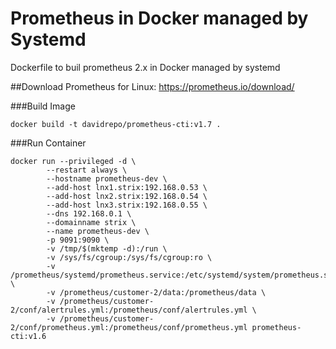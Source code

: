 # Prometheus in Docker managed by Systemd
Dockerfile to buil prometheus 2.x in Docker managed by systemd 

##Download Prometheus for Linux: 
https://prometheus.io/download/

###Build Image
```
docker build -t davidrepo/prometheus-cti:v1.7 .
```
###Run Container
```
docker run --privileged -d \
		--restart always \
		--hostname prometheus-dev \
		--add-host lnx1.strix:192.168.0.53 \
		--add-host lnx2.strix:192.168.0.54 \
		--add-host lnx3.strix:192.168.0.55 \
		--dns 192.168.0.1 \
		--domainname strix \
		--name prometheus-dev \
		-p 9091:9090 \
		-v /tmp/$(mktemp -d):/run \
		-v /sys/fs/cgroup:/sys/fs/cgroup:ro \
		-v /prometheus/systemd/prometheus.service:/etc/systemd/system/prometheus.service \
		-v /prometheus/customer-2/data:/prometheus/data \
		-v /prometheus/customer-2/conf/alertrules.yml:/prometheus/conf/alertrules.yml \
		-v /prometheus/customer-2/conf/prometheus.yml:/prometheus/conf/prometheus.yml prometheus-cti:v1.6
```
